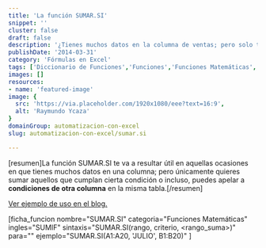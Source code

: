 ```yaml
---
title: 'La función SUMAR.SI'
snippet: ''
cluster: false
draft: false 
description: '¿Tienes muchos datos en la columna de ventas; pero solo te interesa sumar las que se hicieron en julio? Entonces la función SUMAR.SI deberá formar parte de tu arsenal para Excel.'
publishDate: '2014-03-31'
category: 'Fórmulas en Excel'
tags: ['Diccionario de Funciones','Funciones','Funciones Matemáticas','🤖 Automatización con Excel']
images: []
resources: 
- name: 'featured-image'
image: {
  src: 'https://via.placeholder.com/1920x1080/eee?text=16:9',
  alt: 'Raymundo Ycaza'
}
domainGroup: automatizacion-con-excel
slug: automatizacion-con-excel/sumar.si

---
```


\[resumen\]La función SUMAR.SI te va a resultar útil en aquellas ocasiones en que tienes muchos datos en una columna; pero únicamente quieres sumar aquellos que cumplan cierta condición o incluso, puedes apelar a **condiciones de otra columna** en la misma tabla.\[/resumen\]

[Ver ejemplo de uso en el blog.](http://raymundoycaza.com/funcion-sumar-si/ "Ver ejemplo de uso")

\[ficha\_funcion nombre="SUMAR.SI" categoria="Funciones Matemáticas" ingles="SUMIF" sintaxis="SUMAR.SI(rango, criterio, <rango\_suma>)" para="" ejemplo="SUMAR.SI(A1:A20, 'JULIO', B1:B20)" \]
